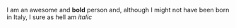 I am an awesome and **bold** person and, although I might not have been born in Italy, I sure as hell am *italic*
